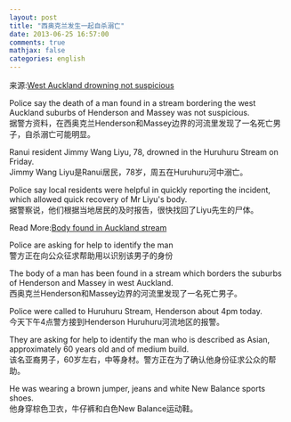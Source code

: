 ```yaml
---
layout: post
title: "西奥克兰发生一起自杀溺亡"
date: 2013-06-25 16:57:00
comments: true
mathjax: false
categories: english
---
```

来源:[West Auckland drowning not suspicious](http://www.3news.co.nz/West-Auckland-drowning-not-suspicious/tabid/423/articleID/302561/Default.aspx)

Police say the death of a man found in a stream bordering the west Auckland suburbs of Henderson and Massey was not suspicious.  
据警方资料，在西奥克兰Henderson和Massey边界的河流里发现了一名死亡男子，自杀溺亡可能明显。

<!--more-->

Ranui resident Jimmy Wang Liyu, 78, drowned in the Huruhuru Stream on Friday.  
Jimmy Wang Liyu是Ranui居民，78岁，周五在Huruhuru河中溺亡。

Police say local residents were helpful in quickly reporting the incident, which allowed quick recovery of Mr Liyu's body.  
据警察说，他们根据当地居民的及时报告，很快找回了Liyu先生的尸体。

Read More:[Body found in Auckland stream](http://www.3news.co.nz/Body-found-in-Auckland-stream/tabid/423/articleID/302335/Default.aspx)

Police are asking for help to identify the man  
警方正在向公众征求帮助用以识别该男子的身份

The body of a man has been found in a stream which borders the suburbs of Henderson and Massey in west Auckland.  
西奥克兰Henderson和Massey边界的河流里发现了一名死亡男子。

Police were called to Huruhuru Stream, Henderson about 4pm today.  
今天下午4点警方接到Henderson Huruhuru河流地区的报警。

They are asking for help to identify the man who is described as Asian, approximately 60 years old and of medium build.  
该名亚裔男子，60岁左右，中等身材。警方正在为了确认他身份征求公众的帮助。

He was wearing a brown jumper, jeans and white New Balance sports shoes.  
他身穿棕色卫衣，牛仔裤和白色New Balance运动鞋。
